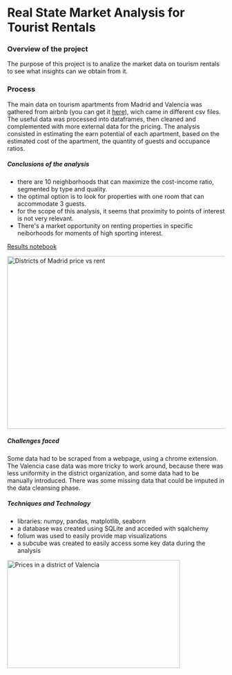 # Real State Market Analysis for Tourist Rentals

### Overview of the project

The purpose of this project is to analize the market data on tourism rentals to see what insights can we obtain from it.

### Process

The main data on tourism apartments from Madrid and Valencia was gathered from airbnb (you can get it [here](https://insideairbnb.com/get-the-data/)), wich came in different csv files.
The useful data was processed into dataframes, then cleaned and complemented with more external data for the pricing. 
The analysis consisted in estimating the earn potential of each apartment, based on the estimated cost of the apartment, the quantity of guests and occupance ratios.

##### Conclusions of the analysis

- there are 10 neighborhoods that can maximize the cost-income ratio, segmented by type and quality.
- the optimal option is to look for properties with one room that can accommodate 3 guests.
- for the scope of this analysis, it seems that proximity to points of interest is not very relevant.
- There's a market opportunity on renting properties in specific neiborhoods for moments of high sporting interest.

[Results notebook](https://github.com/adrianriverof/Real-State-Market-Analysis-for-Tourist-Rentals/blob/main/Madrid/6-%20Results.ipynb)

<img src="https://github.com/user-attachments/assets/0c9801df-364e-4ffb-bce7-909a766ff745" alt="Districts of Madrid price vs rent" width="600" height="400">


##### Challenges faced

Some data had to be scraped from a webpage, using a chrome extension. The Valencia case data was more tricky to work around, because there was less uniformity in the district organization, and some data had to be manually introduced. There was some missing data that could be imputed in the data cleansing phase.

##### Techniques and Technology

- libraries: numpy, pandas, matplotlib, seaborn
- a database was created using SQLite and acceded with sqalchemy
- folium was used to easily provide map visualizations
- a subcube was created to easily access some key data during the analysis

<img src="https://github.com/user-attachments/assets/235a738c-5872-4890-8885-ee23869c8471" alt="Prices in a district of Valencia" width="400" height="250">




